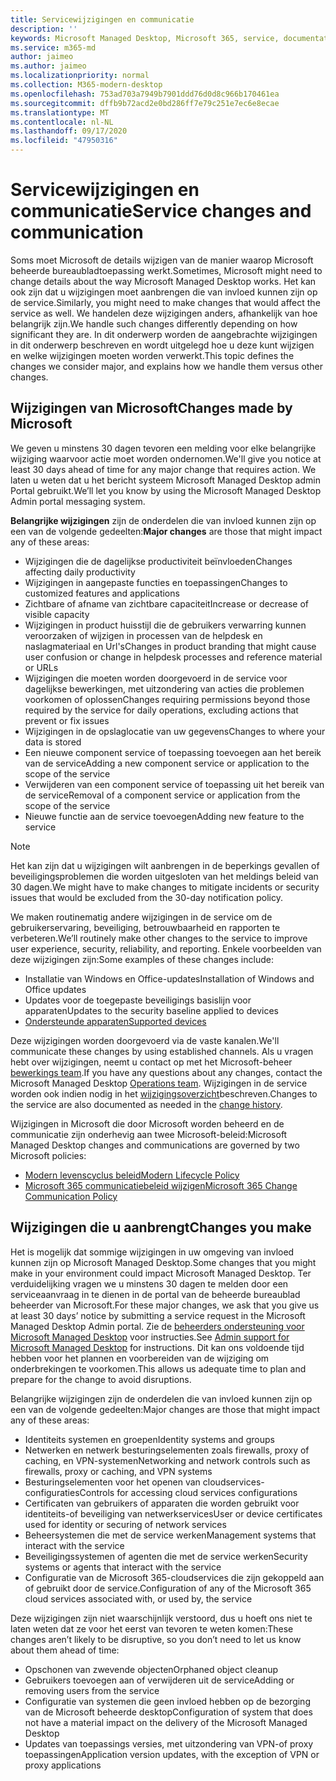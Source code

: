 ```yaml
---
title: Servicewijzigingen en communicatie
description: ''
keywords: Microsoft Managed Desktop, Microsoft 365, service, documentatie
ms.service: m365-md
author: jaimeo
ms.author: jaimeo
ms.localizationpriority: normal
ms.collection: M365-modern-desktop
ms.openlocfilehash: 753ad703a7949b7901ddd76d0d8c966b170461ea
ms.sourcegitcommit: dffb9b72acd2e0bd286ff7e79c251e7ec6e8ecae
ms.translationtype: MT
ms.contentlocale: nl-NL
ms.lasthandoff: 09/17/2020
ms.locfileid: "47950316"
---
```

# <a name="service-changes-and-communication"></a><span data-ttu-id="cd519-103">Servicewijzigingen en communicatie</span><span class="sxs-lookup"><span data-stu-id="cd519-103">Service changes and communication</span></span>

<span data-ttu-id="cd519-104">Soms moet Microsoft de details wijzigen van de manier waarop Microsoft beheerde bureaubladtoepassing werkt.</span><span class="sxs-lookup"><span data-stu-id="cd519-104">Sometimes, Microsoft might need to change details about the way Microsoft Managed Desktop works.</span></span> <span data-ttu-id="cd519-105">Het kan ook zijn dat u wijzigingen moet aanbrengen die van invloed kunnen zijn op de service.</span><span class="sxs-lookup"><span data-stu-id="cd519-105">Similarly, you might need to make changes that would affect the service as well.</span></span> <span data-ttu-id="cd519-106">We handelen deze wijzigingen anders, afhankelijk van hoe belangrijk zijn.</span><span class="sxs-lookup"><span data-stu-id="cd519-106">We handle such changes differently depending on how significant they are.</span></span> <span data-ttu-id="cd519-107">In dit onderwerp worden de aangebrachte wijzigingen in dit onderwerp beschreven en wordt uitgelegd hoe u deze kunt wijzigen en welke wijzigingen moeten worden verwerkt.</span><span class="sxs-lookup"><span data-stu-id="cd519-107">This topic defines the changes we consider major, and explains how we handle them versus other changes.</span></span>



## <a name="changes-made-by-microsoft"></a><span data-ttu-id="cd519-108">Wijzigingen van Microsoft</span><span class="sxs-lookup"><span data-stu-id="cd519-108">Changes made by Microsoft</span></span>

<span data-ttu-id="cd519-109">We geven u minstens 30 dagen tevoren een melding voor elke belangrijke wijziging waarvoor actie moet worden ondernomen.</span><span class="sxs-lookup"><span data-stu-id="cd519-109">We'll give you notice at least 30 days ahead of time for any major change that requires action.</span></span> <span data-ttu-id="cd519-110">We laten u weten dat u het bericht systeem Microsoft Managed Desktop admin Portal gebruikt.</span><span class="sxs-lookup"><span data-stu-id="cd519-110">We’ll let you know by using the Microsoft Managed Desktop Admin portal messaging system.</span></span>

<span data-ttu-id="cd519-111">**Belangrijke wijzigingen** zijn de onderdelen die van invloed kunnen zijn op een van de volgende gedeelten:</span><span class="sxs-lookup"><span data-stu-id="cd519-111">**Major changes** are those that might impact any of these areas:</span></span>
- <span data-ttu-id="cd519-112">Wijzigingen die de dagelijkse productiviteit beïnvloeden</span><span class="sxs-lookup"><span data-stu-id="cd519-112">Changes affecting daily productivity</span></span>
- <span data-ttu-id="cd519-113">Wijzigingen in aangepaste functies en toepassingen</span><span class="sxs-lookup"><span data-stu-id="cd519-113">Changes to customized features and applications</span></span>
- <span data-ttu-id="cd519-114">Zichtbare of afname van zichtbare capaciteit</span><span class="sxs-lookup"><span data-stu-id="cd519-114">Increase or decrease of visible capacity</span></span>
- <span data-ttu-id="cd519-115">Wijzigingen in product huisstijl die de gebruikers verwarring kunnen veroorzaken of wijzigen in processen van de helpdesk en naslagmateriaal en Url's</span><span class="sxs-lookup"><span data-stu-id="cd519-115">Changes in product branding that might cause user confusion or change in helpdesk processes and reference material or URLs</span></span>
- <span data-ttu-id="cd519-116">Wijzigingen die moeten worden doorgevoerd in de service voor dagelijkse bewerkingen, met uitzondering van acties die problemen voorkomen of oplossen</span><span class="sxs-lookup"><span data-stu-id="cd519-116">Changes requiring permissions beyond those required by the service for daily operations, excluding actions that prevent or fix issues</span></span>
- <span data-ttu-id="cd519-117">Wijzigingen in de opslaglocatie van uw gegevens</span><span class="sxs-lookup"><span data-stu-id="cd519-117">Changes to where your data is stored</span></span>
- <span data-ttu-id="cd519-118">Een nieuwe component service of toepassing toevoegen aan het bereik van de service</span><span class="sxs-lookup"><span data-stu-id="cd519-118">Adding a new component service or application to the scope of the service</span></span>
- <span data-ttu-id="cd519-119">Verwijderen van een component service of toepassing uit het bereik van de service</span><span class="sxs-lookup"><span data-stu-id="cd519-119">Removal of a component service or application from the scope of the service</span></span>
- <span data-ttu-id="cd519-120">Nieuwe functie aan de service toevoegen</span><span class="sxs-lookup"><span data-stu-id="cd519-120">Adding new feature to the service</span></span>

> [!NOTE]
> <span data-ttu-id="cd519-121">Het kan zijn dat u wijzigingen wilt aanbrengen in de beperkings gevallen of beveiligingsproblemen die worden uitgesloten van het meldings beleid van 30 dagen.</span><span class="sxs-lookup"><span data-stu-id="cd519-121">We might have to make changes to mitigate incidents or security issues that would be excluded from the 30-day notification policy.</span></span>

<span data-ttu-id="cd519-122">We maken routinematig andere wijzigingen in de service om de gebruikerservaring, beveiliging, betrouwbaarheid en rapporten te verbeteren.</span><span class="sxs-lookup"><span data-stu-id="cd519-122">We’ll routinely make other changes to the service to improve user experience, security, reliability, and reporting.</span></span> <span data-ttu-id="cd519-123">Enkele voorbeelden van deze wijzigingen zijn:</span><span class="sxs-lookup"><span data-stu-id="cd519-123">Some examples of these changes include:</span></span>

- <span data-ttu-id="cd519-124">Installatie van Windows en Office-updates</span><span class="sxs-lookup"><span data-stu-id="cd519-124">Installation of Windows and Office updates</span></span>
- <span data-ttu-id="cd519-125">Updates voor de toegepaste beveiligings basislijn voor apparaten</span><span class="sxs-lookup"><span data-stu-id="cd519-125">Updates to the security baseline applied to devices</span></span>
- [<span data-ttu-id="cd519-126">Ondersteunde apparaten</span><span class="sxs-lookup"><span data-stu-id="cd519-126">Supported devices</span></span>](device-list.md)

<span data-ttu-id="cd519-127">Deze wijzigingen worden doorgevoerd via de vaste kanalen.</span><span class="sxs-lookup"><span data-stu-id="cd519-127">We'll communicate these changes by using established channels.</span></span> <span data-ttu-id="cd519-128">Als u vragen hebt over wijzigingen, neemt u contact op met het Microsoft-beheer [bewerkings team](../working-with-managed-desktop/admin-support.md).</span><span class="sxs-lookup"><span data-stu-id="cd519-128">If you have any questions about any changes, contact the Microsoft Managed Desktop [Operations team](../working-with-managed-desktop/admin-support.md).</span></span> <span data-ttu-id="cd519-129">Wijzigingen in de service worden ook indien nodig in het [wijzigingsoverzicht](../change-history-managed-desktop.md)beschreven.</span><span class="sxs-lookup"><span data-stu-id="cd519-129">Changes to the service are also documented as needed in the [change history](../change-history-managed-desktop.md).</span></span>

<span data-ttu-id="cd519-130">Wijzigingen in Microsoft die door Microsoft worden beheerd en de communicatie zijn onderhevig aan twee Microsoft-beleid:</span><span class="sxs-lookup"><span data-stu-id="cd519-130">Microsoft Managed Desktop changes and communications are governed by two Microsoft policies:</span></span>
- [<span data-ttu-id="cd519-131">Modern levenscyclus beleid</span><span class="sxs-lookup"><span data-stu-id="cd519-131">Modern Lifecycle Policy</span></span>](https://support.microsoft.com/help/30881/modern-lifecycle-policy)
- [<span data-ttu-id="cd519-132">Microsoft 365 communicatiebeleid wijzigen</span><span class="sxs-lookup"><span data-stu-id="cd519-132">Microsoft 365 Change Communication Policy</span></span>](https://docs.microsoft.com/office365/admin/manage/message-center?redirectSourcePath=%252fen-us%252farticle%252fMessage-center-in-Office-365-38FB3333-BFCC-4340-A37B-DEDA509C2093&view=o365-worldwide)

## <a name="changes-you-make"></a><span data-ttu-id="cd519-133">Wijzigingen die u aanbrengt</span><span class="sxs-lookup"><span data-stu-id="cd519-133">Changes you make</span></span>

<span data-ttu-id="cd519-134">Het is mogelijk dat sommige wijzigingen in uw omgeving van invloed kunnen zijn op Microsoft Managed Desktop.</span><span class="sxs-lookup"><span data-stu-id="cd519-134">Some changes that you might make in your environment could impact Microsoft Managed Desktop.</span></span> <span data-ttu-id="cd519-135">Ter verduidelijking vragen we u minstens 30 dagen te melden door een serviceaanvraag in te dienen in de portal van de beheerde bureaublad beheerder van Microsoft.</span><span class="sxs-lookup"><span data-stu-id="cd519-135">For these major changes, we ask that you give us at least 30 days’ notice by submitting a service request in the Microsoft Managed Desktop Admin portal.</span></span> <span data-ttu-id="cd519-136">Zie de [beheerders ondersteuning voor Microsoft Managed Desktop](../working-with-managed-desktop/admin-support.md) voor instructies.</span><span class="sxs-lookup"><span data-stu-id="cd519-136">See [Admin support for Microsoft Managed Desktop](../working-with-managed-desktop/admin-support.md) for instructions.</span></span> <span data-ttu-id="cd519-137">Dit kan ons voldoende tijd hebben voor het plannen en voorbereiden van de wijziging om onderbrekingen te voorkomen.</span><span class="sxs-lookup"><span data-stu-id="cd519-137">This allows us adequate time to plan and prepare for the change to avoid disruptions.</span></span>

<span data-ttu-id="cd519-138">Belangrijke wijzigingen zijn de onderdelen die van invloed kunnen zijn op een van de volgende gedeelten:</span><span class="sxs-lookup"><span data-stu-id="cd519-138">Major changes are those that might impact any of these areas:</span></span>

- <span data-ttu-id="cd519-139">Identiteits systemen en groepen</span><span class="sxs-lookup"><span data-stu-id="cd519-139">Identity systems and groups</span></span>
- <span data-ttu-id="cd519-140">Netwerken en netwerk besturingselementen zoals firewalls, proxy of caching, en VPN-systemen</span><span class="sxs-lookup"><span data-stu-id="cd519-140">Networking and network controls such as firewalls, proxy or caching, and VPN systems</span></span>
- <span data-ttu-id="cd519-141">Besturingselementen voor het openen van cloudservices-configuraties</span><span class="sxs-lookup"><span data-stu-id="cd519-141">Controls for accessing cloud services configurations</span></span>
- <span data-ttu-id="cd519-142">Certificaten van gebruikers of apparaten die worden gebruikt voor identiteits-of beveiliging van netwerkservices</span><span class="sxs-lookup"><span data-stu-id="cd519-142">User or device certificates used for identity or securing of network services</span></span>
- <span data-ttu-id="cd519-143">Beheersystemen die met de service werken</span><span class="sxs-lookup"><span data-stu-id="cd519-143">Management systems that interact with the service</span></span>
- <span data-ttu-id="cd519-144">Beveiligingssystemen of agenten die met de service werken</span><span class="sxs-lookup"><span data-stu-id="cd519-144">Security systems or agents that interact with the service</span></span>
- <span data-ttu-id="cd519-145">Configuratie van de Microsoft 365-cloudservices die zijn gekoppeld aan of gebruikt door de service.</span><span class="sxs-lookup"><span data-stu-id="cd519-145">Configuration of any of the Microsoft 365 cloud services associated with, or used by, the service</span></span>

<span data-ttu-id="cd519-146">Deze wijzigingen zijn niet waarschijnlijk verstoord, dus u hoeft ons niet te laten weten dat ze voor het eerst van tevoren te weten komen:</span><span class="sxs-lookup"><span data-stu-id="cd519-146">These changes aren’t likely to be disruptive, so you don’t need to let us know about them ahead of time:</span></span>

- <span data-ttu-id="cd519-147">Opschonen van zwevende objecten</span><span class="sxs-lookup"><span data-stu-id="cd519-147">Orphaned object cleanup</span></span>
- <span data-ttu-id="cd519-148">Gebruikers toevoegen aan of verwijderen uit de service</span><span class="sxs-lookup"><span data-stu-id="cd519-148">Adding or removing users from the service</span></span>
- <span data-ttu-id="cd519-149">Configuratie van systemen die geen invloed hebben op de bezorging van de Microsoft beheerde desktop</span><span class="sxs-lookup"><span data-stu-id="cd519-149">Configuration of system that does not have a material impact on the delivery of the Microsoft Managed Desktop</span></span>
- <span data-ttu-id="cd519-150">Updates van toepassings versies, met uitzondering van VPN-of proxy toepassingen</span><span class="sxs-lookup"><span data-stu-id="cd519-150">Application version updates, with the exception of VPN or proxy applications</span></span>



